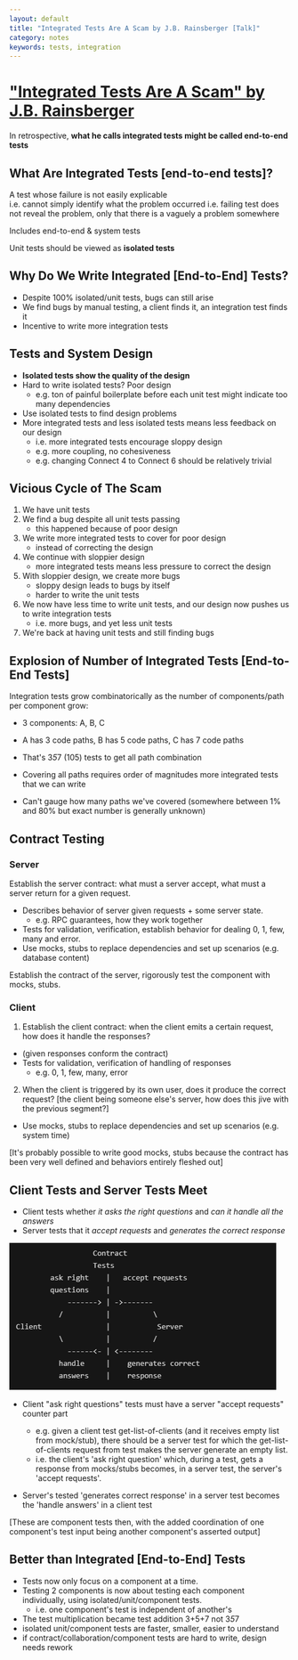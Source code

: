```yaml
---
layout: default
title: "Integrated Tests Are A Scam by J.B. Rainsberger [Talk]"
category: notes
keywords: tests, integration
---
```


# ["Integrated Tests Are A Scam" by J.B. Rainsberger](https://blog.thecodewhisperer.com/permalink/integrated-tests-are-a-scam)

In retrospective, **what he calls integrated tests might be called end-to-end tests**

## What Are Integrated Tests [end-to-end tests]? 
A test whose failure is not easily explicable   
i.e. cannot simply identify what the problem occurred
i.e. failing test does not reveal the problem, only that there is a vaguely a problem somewhere

Includes end-to-end & system tests

Unit tests should be viewed as **isolated tests**

## Why Do We Write Integrated [End-to-End] Tests?
- Despite 100% isolated/unit tests, bugs can still arise
- We find bugs by manual testing, a client finds it, an integration test finds it
- Incentive to write more integration tests
  
## Tests and System Design
- **Isolated tests show the quality of the design**
- Hard to write isolated tests? Poor design
  - e.g. ton of painful boilerplate before each unit test might indicate too many dependencies
- Use isolated tests to find design problems
- More integrated tests and less isolated tests means less feedback on our design
  - i.e. more integrated tests encourage sloppy design
  - e.g. more coupling, no cohesiveness
  - e.g. changing Connect 4 to Connect 6 should be relatively trivial 

## Vicious Cycle of The Scam
1. We have unit tests
2. We find a bug despite all unit tests passing
   - this happened because of poor design
3. We write more integrated tests to cover for poor design
   - instead of correcting the design
4. We continue with sloppier design
   - more integrated tests means less pressure to correct the design
5. With sloppier design, we create more bugs
   - sloppy design leads to bugs by itself
   - harder to write the unit tests
6. We now have less time to write unit tests, and our design now pushes us to write integration tests
   - i.e. more bugs, and yet less unit tests
7. We're back at having unit tests and still finding bugs

## Explosion of Number of Integrated Tests [End-to-End Tests]
Integration tests grow combinatorically as the number of components/path per component grow:
- 3 components: A, B, C
- A has 3 code paths, B has 5 code paths, C has 7 code paths
- That's 3*5*7 (105) tests to get all path combination

- Covering all paths requires order of magnitudes more integrated tests that we can write
- Can't gauge how many paths we've covered (somewhere between 1% and 80% but exact number is generally unknown)

## Contract Testing
### Server
Establish the server contract: what must a server accept, what must a server return for a given request.  
- Describes behavior of server given requests + some server state.
  - e.g. RPC guarantees, how they work together
- Tests for validation, verification, establish behavior for dealing 0, 1, few, many and error.
- Use mocks, stubs to replace dependencies and set up scenarios (e.g. database content)

Establish the contract of the server, rigorously test the component with mocks, stubs.

### Client
1. Establish the client contract: when the client emits a certain request, how does it handle the responses?
  - (given responses conform the contract)
  - Tests for validation, verification of handling of responses
    - e.g. 0, 1, few, many, error
2. When the client is triggered by its own user, does it produce the correct request? [the client being someone else's server, how does this jive with the previous segment?]
- Use mocks, stubs to replace dependencies and set up scenarios (e.g. system time)

[It's probably possible to write good mocks, stubs because the contract has been very well defined and behaviors entirely fleshed out]

## Client Tests and Server Tests Meet
- Client tests whether *it asks the right questions* and *can it handle all the answers*
- Server tests that it *accept requests* and *generates the correct response*

![integration_tests_scam_contract_tests_diagram.PNG](/assets/integration_tests_scam_contract_tests_diagram.PNG)

- Client "ask right questions" tests must have a server "accept requests" counter part
  - e.g. given a client test get-list-of-clients (and it receives empty list from mock/stub), there should be a server test for which the get-list-of-clients request from test makes the server generate an empty list. 
  - i.e. the client's 'ask right question' which, during a test, gets a response from mocks/stubs becomes, in a server test, the server's 'accept requests'.  

- Server's tested 'generates correct response' in a server test becomes the 'handle answers' in a client test

[These are component tests then, with the added coordination of one component's test input being another component's asserted output]

## Better than Integrated [End-to-End] Tests
- Tests now only focus on a component at a time.  
- Testing 2 components is now about testing each component individually, using isolated/unit/component tests.
  - i.e. one component's test is independent of another's
- The test multiplication became test addition 3+5+7 not 3*5*7
- isolated unit/component tests are faster, smaller, easier to understand
- if contract/collaboration/component tests are hard to write, design needs rework 